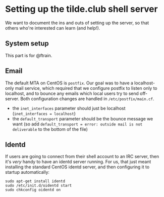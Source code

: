 # Setting up the tilde.club shell server

We want to document the ins and outs of setting up the server, so that others who're interested can learn (and help!).

## System setup

This part is for @ftrain.

## Email

The default MTA on CentOS is `postfix`. Our goal was to have a localhost-only mail service, which required that we configure postfix to listen only to localhost, and to bounce any emails which local users try to send off-server. Both configuration changes are handled in `/etc/postfix/main.cf`.

* the `inet_interfaces` parameter should just be localhost (`inet_interfaces = localhost`)
* the `default_transport` parameter should be the bounce message we want (so add `default_transport = error: outside mail is not deliverable` to the bottom of the file)

## Identd

If users are going to connect from their shell account to an IRC server, then it's *very* handy to have an identd server running. For us, that just meant installing the standard CentOS identd server, and then configuring it to startup automatically:

```
sudo apt-get install identd
sudo /etc/init.d/oidentd start
sudo chkconfig oidentd on
```
